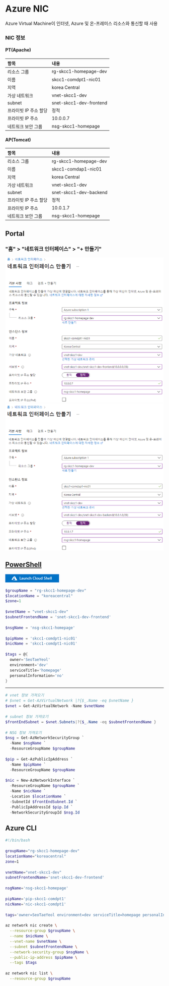 # Azure NIC
Azure Virtual Machine이 인터넷, Azure 및 온-프레미스 리소스와 통신할 때 사용

### NIC 정보
#### PT(Apache)
| 항목 | 내용 |  
|:---|:---|  
| 리소스 그룹 | rg-skcc1-homepage-dev |  
| 이름 | skcc1-comdpt1-nic01 |  
| 지역 | korea Central |  
| 가상 네트워크 | vnet-skcc1-dev |  
| subnet | snet-skcc1-dev-frontend |  
| 프라이빗 IP 주소 할당 | 정적 |  
| 프라이빗 IP 주소 | 10.0.0.7 |  
| 네트워크 보안 그룹 | nsg-skcc1-homepage |  

#### AP(Tomcat)
| 항목 | 내용 |  
|:---|:---|  
| 리소스 그룹 | rg-skcc1-homepage-dev |  
| 이름 | skcc1-comdap1-nic01 |  
| 지역 | korea Central |  
| 가상 네트워크 | vnet-skcc1-dev |  
| subnet | snet-skcc1-dev-backend |  
| 프라이빗 IP 주소 할당 | 정적 |  
| 프라이빗 IP 주소 | 10.0.1.7 |  
| 네트워크 보안 그룹 | nsg-skcc1-homepage |  

## Portal
### "홈" > "네트워크 인터페이스" > "+ 만들기"
![nic-skcc-comdpt1-portal.png](./img/nic-skcc-comdpt1-portal.png)  
![nic-skcc-comdap1-portal.png](./img/nic-skcc-comdap1-portal.png)  
## [PowerShell](https://shell.azure.com)
<a href="https://shell.azure.com">
  <img class="cloudshell" src=./img/hdi-launch-cloud-shell.png>
</a>

```powershell
$groupName = "rg-skcc1-homepage-dev"
$locationName = "koreacentral"
$zone=1

$vnetName = "vnet-skcc1-dev"
$subnetFrontendName = 'snet-skcc1-dev-frontend'

$nsgName = 'nsg-skcc1-homepage' 

$pipName = 'skcc1-comdpt1-nic01'
$nicName = 'skcc1-comdpt1-nic01'

$tags = @{
  owner='SeoTaeYeol'
  environment='dev'
  serviceTitle='homepage'
  personalInformation='no'
}
```

---

```powershell
# vnet 정보 가져오기
# $vnet = Get-AzVirtualNetwork |?{$_.Name -eq $vnetName }
$vnet = Get-AzVirtualNetwork -Name $vnetName

# subnet 정보 가져오기
$frontEndSubnet = $vnet.Subnets|?{$_.Name -eq $subnetFrontendName }

# NSG 정보 가져오기
$nsg = Get-AzNetworkSecurityGroup `
  -Name $nsgName `
  -ResourceGroupName $groupName

$pip = Get-AzPublicIpAddress `
  -Name $pipName `
  -ResourceGroupName $groupName

$nic = New-AzNetworkInterface `
  -ResourceGroupName $groupName `
  -Name $nicName `
  -Location $locationName `
  -SubnetId $frontEndSubnet.Id `
  -PublicIpAddressId $pip.Id `
  -NetworkSecurityGroupId $nsg.Id
```

## Azure CLI
```bash
#!/bin/bash

groupName="rg-skcc1-homepage-dev"
locationName="koreacentral"
zone=1

vnetName="vnet-skcc1-dev"
subnetFrontendName='snet-skcc1-dev-frontend'

nsgName='nsg-skcc1-homepage' 

pipName='pip-skcc1-comdpt1'
nicName='nic-skcc1-comdpt1'

tags='owner=SeoTaeYeol environment=dev serviceTitle=homepage personalInformation=no'

az network nic create \
  --resource-group $groupName \
  --name $nicName \
  --vnet-name $vnetName \
  --subnet $subnetFrontendName \
  --network-security-group $nsgName \
  --public-ip-address $pipName \
  --tags $tags

az network nic list \
  --resource-group $groupName
```